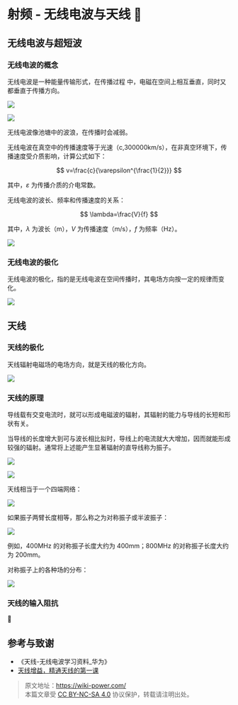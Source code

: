 # 射频 - 无线电波与天线 🚧

## 无线电波与超短波

### 无线电波的概念

无线电波是一种能量传输形式，在传播过程
中，电磁在空间上相互垂直，同时又都垂直于传播方向。

![](https://img.wiki-power.com/d/wiki-media/img/20220328151806.png)

![](https://img.wiki-power.com/d/wiki-media/img/20220328152954.png)

无线电波像池塘中的波浪，在传播时会减弱。

无线电波在真空中的传播速度等于光速（c,300000km/s），在非真空环境下，传播速度受介质影响，计算公式如下：

$$
v=\frac{c}{\varepsilon^{\frac{1}{2}}}
$$

其中，$\varepsilon$ 为传播介质的介电常数。

无线电波的波长、频率和传播速度的关系：

$$
\lambda=\frac{V}{f}
$$

其中，$\lambda$ 为波长（m），$V$ 为传播速度（m/s），$f$ 为频率（Hz）。

![](https://img.wiki-power.com/d/wiki-media/img/20220328153416.png)

### 无线电波的极化

无线电波的极化，指的是无线电波在空间传播时，其电场方向按一定的规律而变化。

![](https://img.wiki-power.com/d/wiki-media/img/20220328153533.png)

## 天线

### 天线的极化

天线辐射电磁场的电场方向，就是天线的极化方向。

![](https://img.wiki-power.com/d/wiki-media/img/20220328153749.png)

### 天线的原理

导线载有交变电流时，就可以形成电磁波的辐射，其辐射的能力与导线的长短和形状有关。

当导线的长度增大到可与波长相比拟时，导线上的电流就大大增加，因而就能形成较强的辐射。通常将上述能产生显著辐射的直导线称为振子。

![](https://img.wiki-power.com/d/wiki-media/img/20220328154244.png)

![](https://img.wiki-power.com/d/wiki-media/img/20220328154355.png)

天线相当于一个四端网络：

![](https://img.wiki-power.com/d/wiki-media/img/20220328154327.png)

如果振子两臂长度相等，那么称之为对称振子或半波振子：

![](https://img.wiki-power.com/d/wiki-media/img/20220328154512.png)

例如，400MHz 的对称振子长度大约为 400mm；800MHz 的对称振子长度大约为 200mm。

对称振子上的各种场的分布：

![](https://img.wiki-power.com/d/wiki-media/img/20220328154749.png)

### 天线的输入阻抗

🚧

## 参考与致谢

- 《天线-无线电波学习资料\_华为》
- [天线增益，精通天线的第一课](https://rf.eefocus.com/article/id-335204)

> 原文地址：<https://wiki-power.com/>  
> 本篇文章受 [CC BY-NC-SA 4.0](https://creativecommons.org/licenses/by/4.0/deed.zh) 协议保护，转载请注明出处。
